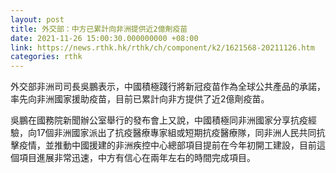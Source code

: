 ```yaml
---
layout: post
title: 外交部：中方已累計向非洲提供近2億劑疫苗
date: 2021-11-26 15:00:30.000000000 +08:00
link: https://news.rthk.hk/rthk/ch/component/k2/1621568-20211126.htm
categories: rthk
---
```


外交部非洲司司長吳鵬表示，中國積極踐行將新冠疫苗作為全球公共產品的承諾，率先向非洲國家援助疫苗，目前已累計向非方提供了近2億劑疫苗。

吳鵬在國務院新聞辦公室舉行的發布會上又說，中國積極同非洲國家分享抗疫經驗，向17個非洲國家派出了抗疫醫療專家組或短期抗疫醫療隊，同非洲人民共同抗擊疫情，並推動中國援建的非洲疾控中心總部項目提前在今年初開工建設，目前這個項目進展非常迅速，中方有信心在兩年左右的時間完成項目。
